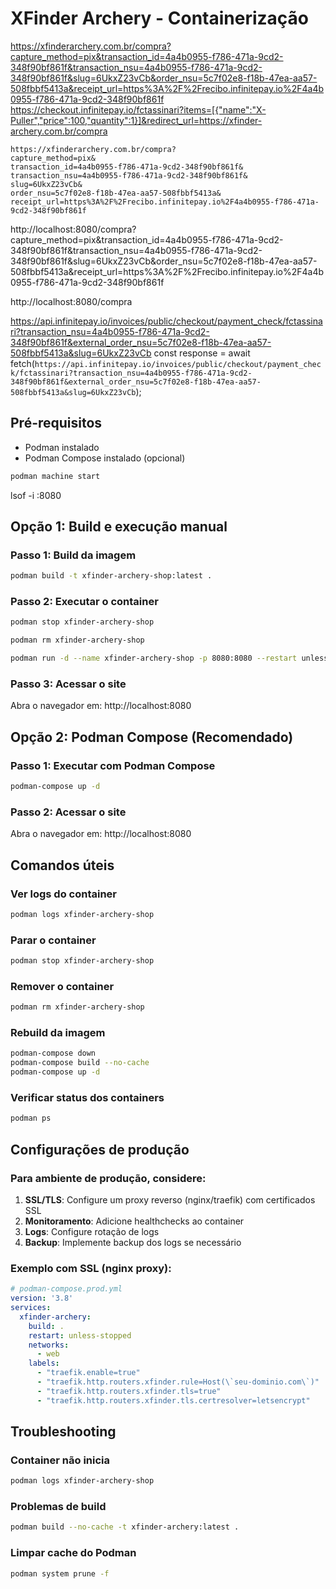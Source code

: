 # XFinder Archery - Containerização


https://xfinderarchery.com.br/compra?capture_method=pix&transaction_id=4a4b0955-f786-471a-9cd2-348f90bf861f&transaction_nsu=4a4b0955-f786-471a-9cd2-348f90bf861f&slug=6UkxZ23vCb&order_nsu=5c7f02e8-f18b-47ea-aa57-508fbbf5413a&receipt_url=https%3A%2F%2Frecibo.infinitepay.io%2F4a4b0955-f786-471a-9cd2-348f90bf861f
https://checkout.infinitepay.io/fctassinari?items=[{"name":"X-Puller","price":100,"quantity":1}]&redirect_url=https://xfinder-archery.com.br/compra

```
https://xfinderarchery.com.br/compra?
capture_method=pix&
transaction_id=4a4b0955-f786-471a-9cd2-348f90bf861f&
transaction_nsu=4a4b0955-f786-471a-9cd2-348f90bf861f&
slug=6UkxZ23vCb&
order_nsu=5c7f02e8-f18b-47ea-aa57-508fbbf5413a&
receipt_url=https%3A%2F%2Frecibo.infinitepay.io%2F4a4b0955-f786-471a-9cd2-348f90bf861f
```

http://localhost:8080/compra?capture_method=pix&transaction_id=4a4b0955-f786-471a-9cd2-348f90bf861f&transaction_nsu=4a4b0955-f786-471a-9cd2-348f90bf861f&slug=6UkxZ23vCb&order_nsu=5c7f02e8-f18b-47ea-aa57-508fbbf5413a&receipt_url=https%3A%2F%2Frecibo.infinitepay.io%2F4a4b0955-f786-471a-9cd2-348f90bf861f

http://localhost:8080/compra


https://api.infinitepay.io/invoices/public/checkout/payment_check/fctassinari?transaction_nsu=4a4b0955-f786-471a-9cd2-348f90bf861f&external_order_nsu=5c7f02e8-f18b-47ea-aa57-508fbbf5413a&slug=6UkxZ23vCb
const response = await fetch(`https://api.infinitepay.io/invoices/public/checkout/payment_check/fctassinari?transaction_nsu=4a4b0955-f786-471a-9cd2-348f90bf861f&external_order_nsu=5c7f02e8-f18b-47ea-aa57-508fbbf5413a&slug=6UkxZ23vCb`);



## Pré-requisitos
- Podman instalado
- Podman Compose instalado (opcional)

```bash
podman machine start
```

lsof -i :8080

## Opção 1: Build e execução manual

### Passo 1: Build da imagem
```bash
podman build -t xfinder-archery-shop:latest .
```

### Passo 2: Executar o container
```bash
podman stop xfinder-archery-shop
```
```bash
podman rm xfinder-archery-shop
```
```bash
podman run -d --name xfinder-archery-shop -p 8080:8080 --restart unless-stopped xfinder-archery-shop:latest
```

### Passo 3: Acessar o site
Abra o navegador em: http://localhost:8080

## Opção 2: Podman Compose (Recomendado)

### Passo 1: Executar com Podman Compose
```bash
podman-compose up -d
```

### Passo 2: Acessar o site
Abra o navegador em: http://localhost:8080

## Comandos úteis

### Ver logs do container
```bash
podman logs xfinder-archery-shop
```

### Parar o container
```bash
podman stop xfinder-archery-shop
```

### Remover o container
```bash
podman rm xfinder-archery-shop
```

### Rebuild da imagem
```bash
podman-compose down
podman-compose build --no-cache
podman-compose up -d
```

### Verificar status dos containers
```bash
podman ps
```

## Configurações de produção

### Para ambiente de produção, considere:
1. **SSL/TLS**: Configure um proxy reverso (nginx/traefik) com certificados SSL
2. **Monitoramento**: Adicione healthchecks ao container
3. **Logs**: Configure rotação de logs
4. **Backup**: Implemente backup dos logs se necessário

### Exemplo com SSL (nginx proxy):
```yaml
# podman-compose.prod.yml
version: '3.8'
services:
  xfinder-archery:
    build: .
    restart: unless-stopped
    networks:
      - web
    labels:
      - "traefik.enable=true"
      - "traefik.http.routers.xfinder.rule=Host(\`seu-dominio.com\`)"
      - "traefik.http.routers.xfinder.tls=true"
      - "traefik.http.routers.xfinder.tls.certresolver=letsencrypt"
```

## Troubleshooting

### Container não inicia
```bash
podman logs xfinder-archery-shop
```

### Problemas de build
```bash
podman build --no-cache -t xfinder-archery:latest .
```

### Limpar cache do Podman
```bash
podman system prune -f
```